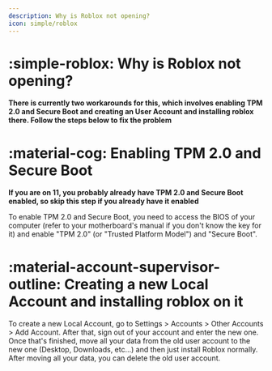 ```yaml
---
description: Why is Roblox not opening?
icon: simple/roblox
---
```


# :simple-roblox: Why is Roblox not opening?

**There is currently two workarounds for this, which involves enabling TPM 2.0 and Secure Boot and creating an User Account and installing roblox there. Follow the steps below to fix the problem**

# :material-cog: Enabling TPM 2.0 and Secure Boot

**If you are on 11, you probably already have TPM 2.0 and Secure Boot enabled, so skip this step if you already have it enabled**

To enable TPM 2.0 and Secure Boot, you need to access the BIOS of your computer (refer to your motherboard's manual if you don't know the key for it) and enable "TPM 2.0" (or "Trusted Platform Model") and "Secure Boot".

# :material-account-supervisor-outline: Creating a new Local Account and installing roblox on it

To create a new Local Account, go to Settings > Accounts > Other Accounts > Add Account. After that, sign out of your account and enter the new one. Once that's finished, move all your data from the old user account to the new one (Desktop, Downloads, etc...) and then just install Roblox normally. After moving all your data, you can delete the old user account.
